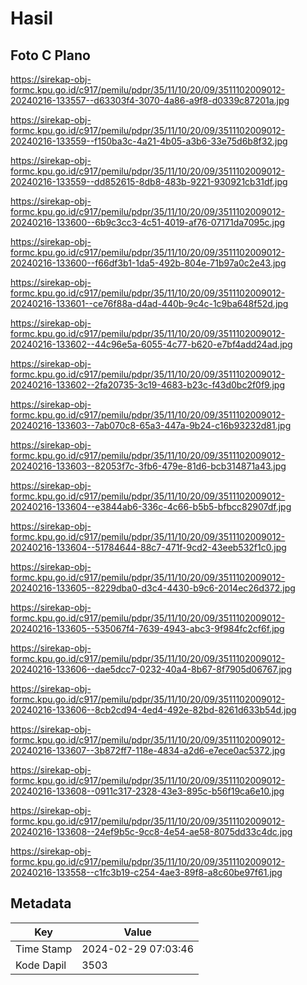 # Hasil

## Foto C Plano

https://sirekap-obj-formc.kpu.go.id/c917/pemilu/pdpr/35/11/10/20/09/3511102009012-20240216-133557--d63303f4-3070-4a86-a9f8-d0339c87201a.jpg

https://sirekap-obj-formc.kpu.go.id/c917/pemilu/pdpr/35/11/10/20/09/3511102009012-20240216-133559--f150ba3c-4a21-4b05-a3b6-33e75d6b8f32.jpg

https://sirekap-obj-formc.kpu.go.id/c917/pemilu/pdpr/35/11/10/20/09/3511102009012-20240216-133559--dd852615-8db8-483b-9221-930921cb31df.jpg

https://sirekap-obj-formc.kpu.go.id/c917/pemilu/pdpr/35/11/10/20/09/3511102009012-20240216-133600--6b9c3cc3-4c51-4019-af76-07171da7095c.jpg

https://sirekap-obj-formc.kpu.go.id/c917/pemilu/pdpr/35/11/10/20/09/3511102009012-20240216-133600--f66df3b1-1da5-492b-804e-71b97a0c2e43.jpg

https://sirekap-obj-formc.kpu.go.id/c917/pemilu/pdpr/35/11/10/20/09/3511102009012-20240216-133601--ce76f88a-d4ad-440b-9c4c-1c9ba648f52d.jpg

https://sirekap-obj-formc.kpu.go.id/c917/pemilu/pdpr/35/11/10/20/09/3511102009012-20240216-133602--44c96e5a-6055-4c77-b620-e7bf4add24ad.jpg

https://sirekap-obj-formc.kpu.go.id/c917/pemilu/pdpr/35/11/10/20/09/3511102009012-20240216-133602--2fa20735-3c19-4683-b23c-f43d0bc2f0f9.jpg

https://sirekap-obj-formc.kpu.go.id/c917/pemilu/pdpr/35/11/10/20/09/3511102009012-20240216-133603--7ab070c8-65a3-447a-9b24-c16b93232d81.jpg

https://sirekap-obj-formc.kpu.go.id/c917/pemilu/pdpr/35/11/10/20/09/3511102009012-20240216-133603--82053f7c-3fb6-479e-81d6-bcb314871a43.jpg

https://sirekap-obj-formc.kpu.go.id/c917/pemilu/pdpr/35/11/10/20/09/3511102009012-20240216-133604--e3844ab6-336c-4c66-b5b5-bfbcc82907df.jpg

https://sirekap-obj-formc.kpu.go.id/c917/pemilu/pdpr/35/11/10/20/09/3511102009012-20240216-133604--51784644-88c7-471f-9cd2-43eeb532f1c0.jpg

https://sirekap-obj-formc.kpu.go.id/c917/pemilu/pdpr/35/11/10/20/09/3511102009012-20240216-133605--8229dba0-d3c4-4430-b9c6-2014ec26d372.jpg

https://sirekap-obj-formc.kpu.go.id/c917/pemilu/pdpr/35/11/10/20/09/3511102009012-20240216-133605--535067f4-7639-4943-abc3-9f984fc2cf6f.jpg

https://sirekap-obj-formc.kpu.go.id/c917/pemilu/pdpr/35/11/10/20/09/3511102009012-20240216-133606--dae5dcc7-0232-40a4-8b67-8f7905d06767.jpg

https://sirekap-obj-formc.kpu.go.id/c917/pemilu/pdpr/35/11/10/20/09/3511102009012-20240216-133606--8cb2cd94-4ed4-492e-82bd-8261d633b54d.jpg

https://sirekap-obj-formc.kpu.go.id/c917/pemilu/pdpr/35/11/10/20/09/3511102009012-20240216-133607--3b872ff7-118e-4834-a2d6-e7ece0ac5372.jpg

https://sirekap-obj-formc.kpu.go.id/c917/pemilu/pdpr/35/11/10/20/09/3511102009012-20240216-133608--0911c317-2328-43e3-895c-b56f19ca6e10.jpg

https://sirekap-obj-formc.kpu.go.id/c917/pemilu/pdpr/35/11/10/20/09/3511102009012-20240216-133608--24ef9b5c-9cc8-4e54-ae58-8075dd33c4dc.jpg

https://sirekap-obj-formc.kpu.go.id/c917/pemilu/pdpr/35/11/10/20/09/3511102009012-20240216-133558--c1fc3b19-c254-4ae3-89f8-a8c60be97f61.jpg


## Metadata

| Key        | Value               |
| ---------- | ------------------- |
| Time Stamp | 2024-02-29 07:03:46 |
| Kode Dapil | 3503                |




